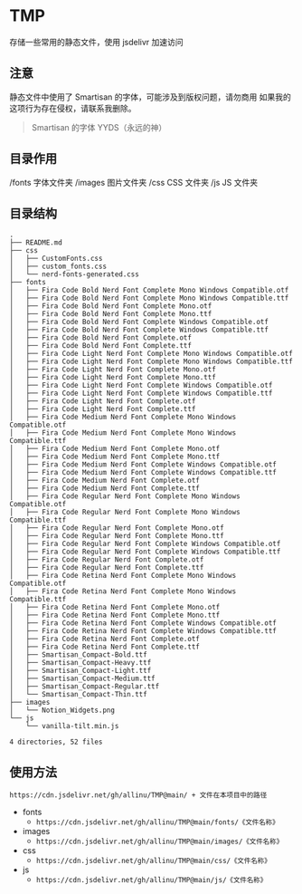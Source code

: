 # TMP

存储一些常用的静态文件，使用 jsdelivr 加速访问

## 注意

静态文件中使用了 Smartisan 的字体，可能涉及到版权问题，请勿商用
如果我的这项行为存在侵权，请联系我删除。

> Smartisan 的字体 YYDS（永远的神）


## 目录作用

/fonts		字体文件夹
/images		图片文件夹
/css			CSS 文件夹
/js				JS 文件夹


## 目录结构

```text
.
├── README.md
├── css
│   ├── CustomFonts.css
│   ├── custom_fonts.css
│   └── nerd-fonts-generated.css
├── fonts
│   ├── Fira Code Bold Nerd Font Complete Mono Windows Compatible.otf
│   ├── Fira Code Bold Nerd Font Complete Mono Windows Compatible.ttf
│   ├── Fira Code Bold Nerd Font Complete Mono.otf
│   ├── Fira Code Bold Nerd Font Complete Mono.ttf
│   ├── Fira Code Bold Nerd Font Complete Windows Compatible.otf
│   ├── Fira Code Bold Nerd Font Complete Windows Compatible.ttf
│   ├── Fira Code Bold Nerd Font Complete.otf
│   ├── Fira Code Bold Nerd Font Complete.ttf
│   ├── Fira Code Light Nerd Font Complete Mono Windows Compatible.otf
│   ├── Fira Code Light Nerd Font Complete Mono Windows Compatible.ttf
│   ├── Fira Code Light Nerd Font Complete Mono.otf
│   ├── Fira Code Light Nerd Font Complete Mono.ttf
│   ├── Fira Code Light Nerd Font Complete Windows Compatible.otf
│   ├── Fira Code Light Nerd Font Complete Windows Compatible.ttf
│   ├── Fira Code Light Nerd Font Complete.otf
│   ├── Fira Code Light Nerd Font Complete.ttf
│   ├── Fira Code Medium Nerd Font Complete Mono Windows Compatible.otf
│   ├── Fira Code Medium Nerd Font Complete Mono Windows Compatible.ttf
│   ├── Fira Code Medium Nerd Font Complete Mono.otf
│   ├── Fira Code Medium Nerd Font Complete Mono.ttf
│   ├── Fira Code Medium Nerd Font Complete Windows Compatible.otf
│   ├── Fira Code Medium Nerd Font Complete Windows Compatible.ttf
│   ├── Fira Code Medium Nerd Font Complete.otf
│   ├── Fira Code Medium Nerd Font Complete.ttf
│   ├── Fira Code Regular Nerd Font Complete Mono Windows Compatible.otf
│   ├── Fira Code Regular Nerd Font Complete Mono Windows Compatible.ttf
│   ├── Fira Code Regular Nerd Font Complete Mono.otf
│   ├── Fira Code Regular Nerd Font Complete Mono.ttf
│   ├── Fira Code Regular Nerd Font Complete Windows Compatible.otf
│   ├── Fira Code Regular Nerd Font Complete Windows Compatible.ttf
│   ├── Fira Code Regular Nerd Font Complete.otf
│   ├── Fira Code Regular Nerd Font Complete.ttf
│   ├── Fira Code Retina Nerd Font Complete Mono Windows Compatible.otf
│   ├── Fira Code Retina Nerd Font Complete Mono Windows Compatible.ttf
│   ├── Fira Code Retina Nerd Font Complete Mono.otf
│   ├── Fira Code Retina Nerd Font Complete Mono.ttf
│   ├── Fira Code Retina Nerd Font Complete Windows Compatible.otf
│   ├── Fira Code Retina Nerd Font Complete Windows Compatible.ttf
│   ├── Fira Code Retina Nerd Font Complete.otf
│   ├── Fira Code Retina Nerd Font Complete.ttf
│   ├── Smartisan_Compact-Bold.ttf
│   ├── Smartisan_Compact-Heavy.ttf
│   ├── Smartisan_Compact-Light.ttf
│   ├── Smartisan_Compact-Medium.ttf
│   ├── Smartisan_Compact-Regular.ttf
│   └── Smartisan_Compact-Thin.ttf
├── images
│   └── Notion_Widgets.png
└── js
    └── vanilla-tilt.min.js

4 directories, 52 files

```

## 使用方法

	https://cdn.jsdelivr.net/gh/allinu/TMP@main/ + 文件在本项目中的路径

- fonts
	-	`https://cdn.jsdelivr.net/gh/allinu/TMP@main/fonts/《文件名称》`
- images
	- `https://cdn.jsdelivr.net/gh/allinu/TMP@main/images/《文件名称》`
- css
	-	`https://cdn.jsdelivr.net/gh/allinu/TMP@main/css/《文件名称》`
- js
	- `https://cdn.jsdelivr.net/gh/allinu/TMP@main/js/《文件名称》`

